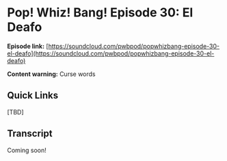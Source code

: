 # Pop! Whiz! Bang! Episode 30: El Deafo

**Episode link:** [https://soundcloud.com/pwbpod/popwhizbang-episode-30-el-deafo](https://soundcloud.com/pwbpod/popwhizbang-episode-30-el-deafo)

**Content warning:** Curse words

## Quick Links
[TBD]

## Transcript
Coming soon!

